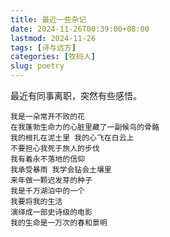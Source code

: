 ```yaml
---
title: 最近一些杂记
date: 2024-11-26T00:39:00+08:00
lastmod: 2024-11-26
tags: [诗与远方]
categories: [牧码人]
slug: poetry
---
```

<!--more-->
最近有同事离职，突然有些感悟。
<!--more-->
```azure
我是一朵常开不败的花
在我蓬勃生命力的心脏里藏了一副候鸟的骨骼
我的根扎在泥土里 我的心飞在白云上
不要担心我死于旅人的步伐
我有着永不落地的信仰
我承受暴雨 我学会钻会土壤里
来年做一颗迟发芽的种子
我是千万湖泊中的一个
我要将我的生活
演绎成一部史诗级的电影
我的生命是一万次的春和景明
```